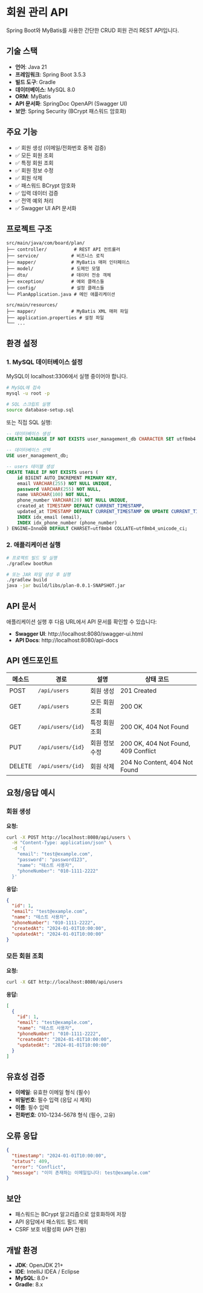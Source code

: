 # 회원 관리 API 

Spring Boot와 MyBatis를 사용한 간단한 CRUD 회원 관리 REST API입니다.

## 기술 스택

- **언어**: Java 21
- **프레임워크**: Spring Boot 3.5.3
- **빌드 도구**: Gradle
- **데이터베이스**: MySQL 8.0
- **ORM**: MyBatis
- **API 문서화**: SpringDoc OpenAPI (Swagger UI)
- **보안**: Spring Security (BCrypt 패스워드 암호화)

## 주요 기능

- ✅ 회원 생성 (이메일/전화번호 중복 검증)
- ✅ 모든 회원 조회
- ✅ 특정 회원 조회
- ✅ 회원 정보 수정
- ✅ 회원 삭제
- ✅ 패스워드 BCrypt 암호화
- ✅ 입력 데이터 검증
- ✅ 전역 예외 처리
- ✅ Swagger UI API 문서화

## 프로젝트 구조

```
src/main/java/com/board/plan/
├── controller/          # REST API 컨트롤러
├── service/            # 비즈니스 로직
├── mapper/             # MyBatis 매퍼 인터페이스
├── model/              # 도메인 모델
├── dto/                # 데이터 전송 객체
├── exception/          # 예외 클래스들
├── config/             # 설정 클래스들
└── PlanApplication.java # 메인 애플리케이션

src/main/resources/
├── mapper/             # MyBatis XML 매퍼 파일
├── application.properties # 설정 파일
└── ...
```

## 환경 설정

### 1. MySQL 데이터베이스 설정

MySQL이 localhost:3306에서 실행 중이어야 합니다.

```bash
# MySQL에 접속
mysql -u root -p

# SQL 스크립트 실행
source database-setup.sql
```

또는 직접 SQL 실행:

```sql
-- 데이터베이스 생성
CREATE DATABASE IF NOT EXISTS user_management_db CHARACTER SET utf8mb4 COLLATE utf8mb4_unicode_ci;

-- 데이터베이스 선택
USE user_management_db;

-- users 테이블 생성
CREATE TABLE IF NOT EXISTS users (
    id BIGINT AUTO_INCREMENT PRIMARY KEY,
    email VARCHAR(255) NOT NULL UNIQUE,
    password VARCHAR(255) NOT NULL,
    name VARCHAR(100) NOT NULL,
    phone_number VARCHAR(20) NOT NULL UNIQUE,
    created_at TIMESTAMP DEFAULT CURRENT_TIMESTAMP,
    updated_at TIMESTAMP DEFAULT CURRENT_TIMESTAMP ON UPDATE CURRENT_TIMESTAMP,
    INDEX idx_email (email),
    INDEX idx_phone_number (phone_number)
) ENGINE=InnoDB DEFAULT CHARSET=utf8mb4 COLLATE=utf8mb4_unicode_ci;
```

### 2. 애플리케이션 실행

```bash
# 프로젝트 빌드 및 실행
./gradlew bootRun

# 또는 JAR 파일 생성 후 실행
./gradlew build
java -jar build/libs/plan-0.0.1-SNAPSHOT.jar
```

## API 문서

애플리케이션 실행 후 다음 URL에서 API 문서를 확인할 수 있습니다:

- **Swagger UI**: http://localhost:8080/swagger-ui.html
- **API Docs**: http://localhost:8080/api-docs

## API 엔드포인트

| 메소드 | 경로 | 설명 | 상태 코드 |
|--------|------|------|-----------|
| POST | `/api/users` | 회원 생성 | 201 Created |
| GET | `/api/users` | 모든 회원 조회 | 200 OK |
| GET | `/api/users/{id}` | 특정 회원 조회 | 200 OK, 404 Not Found |
| PUT | `/api/users/{id}` | 회원 정보 수정 | 200 OK, 404 Not Found, 409 Conflict |
| DELETE | `/api/users/{id}` | 회원 삭제 | 204 No Content, 404 Not Found |

## 요청/응답 예시

### 회원 생성

**요청:**
```bash
curl -X POST http://localhost:8080/api/users \
  -H "Content-Type: application/json" \
  -d '{
    "email": "test@example.com",
    "password": "password123",
    "name": "테스트 사용자",
    "phoneNumber": "010-1111-2222"
  }'
```

**응답:**
```json
{
  "id": 1,
  "email": "test@example.com",
  "name": "테스트 사용자",
  "phoneNumber": "010-1111-2222",
  "createdAt": "2024-01-01T10:00:00",
  "updatedAt": "2024-01-01T10:00:00"
}
```

### 모든 회원 조회

**요청:**
```bash
curl -X GET http://localhost:8080/api/users
```

**응답:**
```json
[
  {
    "id": 1,
    "email": "test@example.com",
    "name": "테스트 사용자",
    "phoneNumber": "010-1111-2222",
    "createdAt": "2024-01-01T10:00:00",
    "updatedAt": "2024-01-01T10:00:00"
  }
]
```

## 유효성 검증

- **이메일**: 유효한 이메일 형식 (필수)
- **비밀번호**: 필수 입력 (응답 시 제외)
- **이름**: 필수 입력
- **전화번호**: 010-1234-5678 형식 (필수, 고유)

## 오류 응답

```json
{
  "timestamp": "2024-01-01T10:00:00",
  "status": 409,
  "error": "Conflict",
  "message": "이미 존재하는 이메일입니다: test@example.com"
}
```

## 보안

- 패스워드는 BCrypt 알고리즘으로 암호화하여 저장
- API 응답에서 패스워드 필드 제외
- CSRF 보호 비활성화 (API 전용)

## 개발 환경

- **JDK**: OpenJDK 21+
- **IDE**: IntelliJ IDEA / Eclipse
- **MySQL**: 8.0+
- **Gradle**: 8.x 
